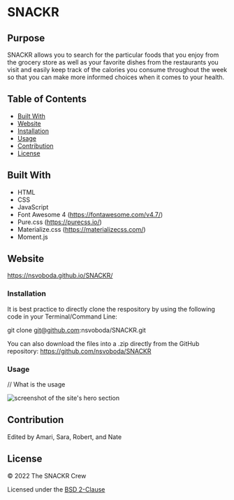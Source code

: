 # SNACKR

## Purpose

SNACKR allows you to search for the particular foods that you enjoy from the grocery store as well as your favorite dishes from the restaurants you visit and easily keep track of the calories you consume throughout the week so that you can make more informed choices when it comes to your health.

## Table of Contents
- [Built With](#built-with)
- [Website](#website)
- [Installation](#installation)
- [Usage](#usage)
- [Contribution](#contribution)
- [License](#license)

## Built With

* HTML
* CSS
* JavaScript
* Font Awesome 4 (https://fontawesome.com/v4.7/)
* Pure.css (https://purecss.io/)
* Materialize.css (https://materializecss.com/)
* Moment.js

## Website

https://nsvoboda.github.io/SNACKR/

### Installation

It is best practice to directly clone the respository by using the following code in your Terminal/Command Line:

git clone git@github.com:nsvoboda/SNACKR.git

You can also download the files into a .zip directly from the GitHub repository: https://github.com/nsvoboda/SNACKR

### Usage

// What is the usage

![screenshot of the site's hero section](./assets/images/empty-main-screen.png)

## Contribution
Edited by Amari, Sara, Robert, and Nate

## License

&copy; 2022 The SNACKR Crew

Licensed under the [BSD 2-Clause](LICENSE.txt)